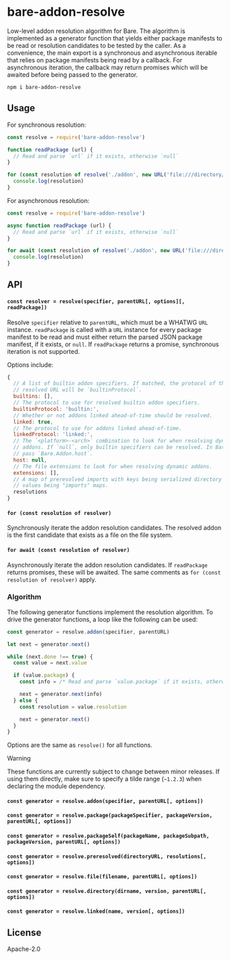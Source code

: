 # bare-addon-resolve

Low-level addon resolution algorithm for Bare. The algorithm is implemented as a generator function that yields either package manifests to be read or resolution candidates to be tested by the caller. As a convenience, the main export is a synchronous and asynchronous iterable that relies on package manifests being read by a callback. For asynchronous iteration, the callback may return promises which will be awaited before being passed to the generator.

```
npm i bare-addon-resolve
```

## Usage

For synchronous resolution:

``` js
const resolve = require('bare-addon-resolve')

function readPackage (url) {
  // Read and parse `url` if it exists, otherwise `null`
}

for (const resolution of resolve('./addon', new URL('file:///directory/'), readPackage)) {
  console.log(resolution)
}
```

For asynchronous resolution:

``` js
const resolve = require('bare-addon-resolve')

async function readPackage (url) {
  // Read and parse `url` if it exists, otherwise `null`
}

for await (const resolution of resolve('./addon', new URL('file:///directory/'), readPackage)) {
  console.log(resolution)
}
```

## API

#### `const resolver = resolve(specifier, parentURL[, options][, readPackage])`

Resolve `specifier` relative to `parentURL`, which must be a WHATWG `URL` instance. `readPackage` is called with a `URL` instance for every package manifest to be read and must either return the parsed JSON package manifest, if it exists, or `null`. If `readPackage` returns a promise, synchronous iteration is not supported.

Options include:

```js
{
  // A list of builtin addon specifiers. If matched, the protocol of the
  // resolved URL will be `builtinProtocol`.
  builtins: [],
  // The protocol to use for resolved builtin addon specifiers.
  builtinProtocol: 'builtin:',
  // Whether or not addons linked ahead-of-time should be resolved.
  linked: true,
  // The protocol to use for addons linked ahead-of-time.
  linkedProtocol: 'linked:',
  // The `<platform>-<arch>` combination to look for when resolving dynamic
  // addons. If `null`, only builtin specifiers can be resolved. In Bare,
  // pass `Bare.Addon.host`.
  host: null,
  // The file extensions to look for when resolving dynamic addons.
  extensions: [],
  // A map of preresolved imports with keys being serialized directory URLs and
  // values being "imports" maps.
  resolutions
}
```

#### `for (const resolution of resolver)`

Synchronously iterate the addon resolution candidates. The resolved addon is the first candidate that exists as a file on the file system.

#### `for await (const resolution of resolver)`

Asynchronously iterate the addon resolution candidates. If `readPackage` returns promises, these will be awaited. The same comments as `for (const resolution of resolver)` apply.

### Algorithm

The following generator functions implement the resolution algorithm. To drive the generator functions, a loop like the following can be used:

```js
const generator = resolve.addon(specifier, parentURL)

let next = generator.next()

while (next.done !== true) {
  const value = next.value

  if (value.package) {
    const info = /* Read and parse `value.package` if it exists, otherwise `null` */;

    next = generator.next(info)
  } else {
    const resolution = value.resolution

    next = generator.next()
  }
}
```

Options are the same as `resolve()` for all functions.

> [!WARNING]
> These functions are currently subject to change between minor releases. If using them directly, make sure to specify a tilde range (`~1.2.3`) when declaring the module dependency.

#### `const generator = resolve.addon(specifier, parentURL[, options])`

#### `const generator = resolve.package(packageSpecifier, packageVersion, parentURL[, options])`

#### `const generator = resolve.packageSelf(packageName, packageSubpath, packageVersion, parentURL[, options])`

#### `const generator = resolve.preresolved(directoryURL, resolutions[, options])`

#### `const generator = resolve.file(filename, parentURL[, options])`

#### `const generator = resolve.directory(dirname, version, parentURL[, options])`

#### `const generator = resolve.linked(name, version[, options])`

## License

Apache-2.0
